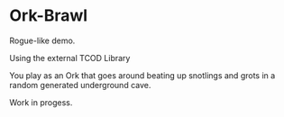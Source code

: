 # Ork-Brawl
Rogue-like demo. 

Using the external TCOD Library 

You play as an Ork that goes around beating up snotlings and grots in a random generated underground cave. 

Work in progess.


